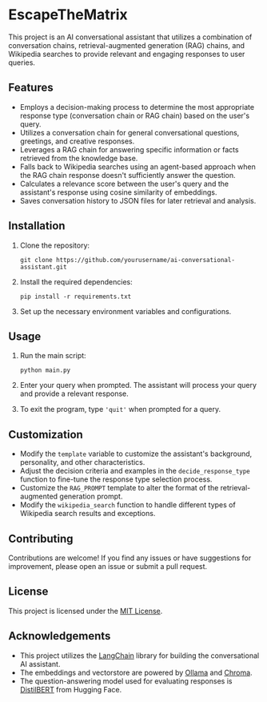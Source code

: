 # EscapeTheMatrix

This project is an AI conversational assistant that utilizes a combination of conversation chains, retrieval-augmented generation (RAG) chains, and Wikipedia searches to provide relevant and engaging responses to user queries.

## Features

- Employs a decision-making process to determine the most appropriate response type (conversation chain or RAG chain) based on the user's query.
- Utilizes a conversation chain for general conversational questions, greetings, and creative responses.
- Leverages a RAG chain for answering specific information or facts retrieved from the knowledge base.
- Falls back to Wikipedia searches using an agent-based approach when the RAG chain response doesn't sufficiently answer the question.
- Calculates a relevance score between the user's query and the assistant's response using cosine similarity of embeddings.
- Saves conversation history to JSON files for later retrieval and analysis.

## Installation

1. Clone the repository:
   ```
   git clone https://github.com/yourusername/ai-conversational-assistant.git
   ```

2. Install the required dependencies:
   ```
   pip install -r requirements.txt
   ```

3. Set up the necessary environment variables and configurations.

## Usage

1. Run the main script:
   ```
   python main.py
   ```

2. Enter your query when prompted. The assistant will process your query and provide a relevant response.

3. To exit the program, type `'quit'` when prompted for a query.

## Customization

- Modify the `template` variable to customize the assistant's background, personality, and other characteristics.
- Adjust the decision criteria and examples in the `decide_response_type` function to fine-tune the response type selection process.
- Customize the `RAG_PROMPT` template to alter the format of the retrieval-augmented generation prompt.
- Modify the `wikipedia_search` function to handle different types of Wikipedia search results and exceptions.

## Contributing

Contributions are welcome! If you find any issues or have suggestions for improvement, please open an issue or submit a pull request.

## License

This project is licensed under the [MIT License](LICENSE).

## Acknowledgements

- This project utilizes the [LangChain](https://github.com/hwchase17/langchain) library for building the conversational AI assistant.
- The embeddings and vectorstore are powered by [Ollama](https://github.com/OllaMac/olamollm) and [Chroma](https://github.com/chroma-core/chroma).
- The question-answering model used for evaluating responses is [DistilBERT](https://huggingface.co/distilbert-base-cased-distilled-squad) from Hugging Face.

